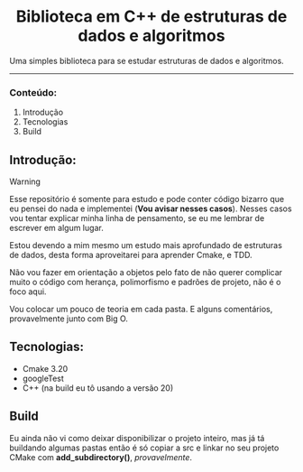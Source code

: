# <center> Biblioteca em C++ de estruturas de dados e algoritmos </center>

Uma simples biblioteca para se estudar estruturas de dados e algoritmos.

---

### Conteúdo: 

1. Introdução
2. Tecnologias
3. Build


## Introdução:

> [!WARNING]  
> Esse repositório é somente para estudo e pode conter código bizarro que eu pensei do nada e implementei (**Vou avisar nesses casos**). Nesses casos vou tentar explicar minha linha de pensamento, se eu me lembrar de escrever em algum lugar.


Estou devendo a mim mesmo um estudo mais aprofundado de estruturas de dados, desta forma aproveitarei para aprender Cmake, e TDD.

Não vou fazer em orientação a objetos pelo fato de não querer complicar muito o código com herança, polimorfismo e padrões de projeto, não é o foco aqui.

Vou colocar um pouco de teoria em cada pasta. E alguns comentários, provavelmente junto com Big O.

## Tecnologias:

- Cmake 3.20
- googleTest
- C++ (na build eu tô usando a versão 20)

## Build

Eu ainda não vi como deixar disponibilizar o projeto inteiro, mas já tá buildando algumas pastas então é só copiar a src e linkar no seu projeto CMake com **add_subdirectory()**, *provavelmente*.
